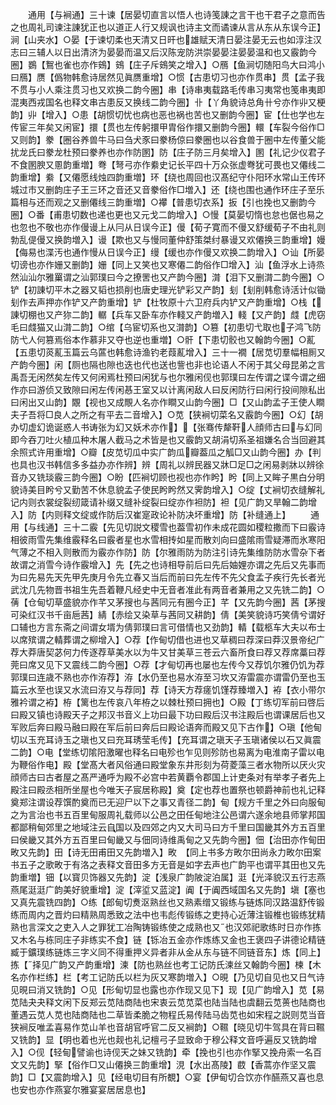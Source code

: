 <!-- { "loadSidebar": true } -->
　　通用【与裥通】三十谏【居晏切直言以悟人也诗笺諌之言干也干君子之意而告之也周礼司谏注諌犹正也以道正人行又规讽也诗主文而谲谏从言从东从东误今正】涧【山夹水】○晏【于谏切柔也天清又日旰也雄赋天清日晏注晏无云也如淳注汉志曰三辅人以日出清济为晏晏而温又后汉陈宠防洪崇晏晏注晏晏温和也又霰韵今圈】鷃【鴽也雀也亦作鴳】鴳【庄子斥鴳笑之增入】○鴈【鱼涧切随阳鸟大曰鸿小曰鴈】赝【僞物韩愈诗居然见眞赝重增】○惯【古患切习也亦作贯串】贯【孟子我不贯与小人乘注贯习也又欢换二韵今圈】串【诗串夷载路毛传串习夷常也笺串夷即混夷西戎国名也释文串古患反又换线二韵今圈】卝【丫角貌诗总角卄兮亦作丱又梗韵】丱【增入】○患【胡惯切忧也病也恶也祸也苦也又删韵今圈】宦【仕也学也左传宦三年矣又闲宦】擐【贯也左传躬擐甲胄俗作擐又删韵今圈】轘【车裂今俗作□又则韵】豢【圈谷养兽牛马曰刍犬豕曰豢杨倞曰豢圈也以谷食兽于圈中左传董父能扰龙氏曰豢龙杜预曰豢养也亦作防圂】防【庄子防三月矣增入】圂【礼记少仪君子不食圂腴又慁韵重増】弮【弩弓亦作絭史记长平四十万众张虚弮犹可畏也又僊线二韵重增】絭【又僊愿线烛四韵重増】环【绕也周回也汉髙纪守仆阳环水常山王传环城过市又删韵庄子王三环之音还又音豢俗作□増入】还【绕也围也通作环庄子至乐篇相与还而观之又删僊线三韵重増】○襻【普患切衣系】扳【引也挽也又删韵今圈】○番【甫患切数也递也更也又元戈二韵增入】○慢【莫晏切惰也怠也倨也易之也忽也不敬也亦作僈谩上从冃从日误今正】僈【荀子寛而不僈又舒缓荀子不由礼则勃乱偍僈又换韵増入】谩【欺也又与慢同董仲舒策桀纣暴谩又欢僊换三韵重增】嫚【侮易也渫汚也通作慢从日误今正】缦【缓也亦作僈又欢换二韵增入】○讪【所晏切谤也亦作姗又删韵】姗【同上又笑也又寒僊二韵俗作□增入】汕【鱼浮水上诗烝然汕汕尔雅罺谓之汕郭璞曰今之撩罟也又产韵今圈】潸【泪下又删潸二韵今圈】○铲【初諌切平木之器又韬也损削也唐史理光铲彩又产韵】刬【刬削韩愈诗活计似锄刬作去声押亦作铲又产韵重增】铲【杜牧原十六卫府兵内铲又产韵重增】○栈【諌切棚也又产狝二韵】轏【兵车又卧车亦作輚又产韵増入】輚【又产韵】虥【虎窃毛曰虥猫又山潸二韵】○绾【乌宦切系也又潸韵】○篡【初患切弋取也子鸿飞防防弋人何篡焉俗本作慕非又夺也逆也重増】○骭【下患切骹也又翰韵今圈】○薍【五患切菼薍玉篇云乌蓲也韩愈诗渔钓老葭薍增入】三十一襉【居苋切羣幅相厠又产韵今圈】闲【厕也隔也隙也迭也代也送也訾也非也论语人不闲于其父母昆弟之言禹吾无闲然矣左传又何闲焉杜预曰闲犹与也尔雅闲伣也郭璞曰左传谓之谍今谓之细作亦曰游侦又致隙曰闲左传闲惎王室又以计离闲敌人曰反闲防行曰闲行投间隙私出曰闲出又山韵】覵【视也又成覸人名亦作瞷又山韵今圈】□【又山韵孟子王使人瞷夫子吾将□良人之所之有平去二音增入】○苋【狭裥切菜名又霰韵今圈】○幻【胡办切虚幻诡诞惑人书诪张为幻又妖术亦作】【张骞传犛靬人顔师古曰与幻同即今吞刀吐火植瓜种木屠人截马之术皆是也又霰韵又胡涓切系圣祖嫌名合当回避其余照式许用重增】○瓣【皮苋切瓜中实广韵瓜瓣葢瓜之觚□又山韵今圈】办【判也具也汉书韩信多多益办亦作辨】辨【周礼以辨民器又牀□足□之闲易剥牀以辨徐音办又铣琰霰三韵今圈】○盼【匹裥切顾也视也亦作盻】盻【同上又眸子黒白分明貌诗美目盻兮又勤苦不休息貌孟子使民盻盻然又霁韵增入】○绽【丈裥切衣缝解礼记内则衣裳绽裂纫箴请补缀又缝补绽裂曰绽亦作袒防】袒【见广韵又旱翰二韵增入】防【内则释文绽或作防后汉崔寔政论补防决坏重增】防【补缝通上】
　　通用【与线通】三十二霰【先见切説文稷雪也葢雪初作未成花圆如稷粒撒而下曰霰诗相彼雨雪先集维霰释名曰霰者星也水雪相抟如星而散刘向曰盛隂雨雪疑滞而氷寒阳气薄之不相入则散而为霰亦作防】防【尔雅雨防为防注引诗先集维防防水雪杂下者故谓之消雪今诗作霰增入】先【先之也诗相导前后曰先后妯娌亦谓之先后又先事而为曰先易先天先甲先庚月令先立春又当后而前曰先左传不先父食孟子疾行先长者光武沈几先物晋书祖生先吾着鞭凡经史中无音者准此有两音者兼用之又先铣二韵】○蒨【仓甸切草盛貌亦作芊又茅搜也与茜同元有圈今正】芊【又先韵今圈】茜【茅搜可染红汉书千亩巵茜】綪【赤绘又染草与茜同又耕韵】倩【美笑貌诗巧笑倩兮谓好口辅也方言东斋之间谓女壻为倩郭璞曰言可借情也又劲韵】輤【载柩车大夫以布士以席殡谓之輤葬谓之柳增入】○荐【作甸切借也进也又草稠曰荐深曰莽汉景帝纪广荐大莽唐契苾何力传逐荐草美水以为牛又甘美草三苍云六畜所食曰荐又荐席藁曰荐莞曰席又见下又震线二韵今圈】○荐【才甸切再也屡也左传今又荐饥尔雅仍饥为荐郭璞曰连歳不熟也亦作洊荐】洊【水仍至也易水洊至习坎又洊雷震亦谓雷仍至也玉篇云水至也误又水流曰洊又与荐同】荐【诗天方荐瘥饥馑荐臻増入】袸【衣小带尔雅衿谓之袸】栫【篱也左传哀八年栫之以棘杜预曰拥也】○殿【丁练切军前曰啓后曰殿又镇也诗殿天子之邦汉书音义上功曰最下功曰殿后汉书注殿后也谓课居后也又军败后奔曰殿马融曰殿在军后前曰奔后曰殿论语奔而殿又见下古作】○瑱【他甸切以玉充耳诗玉之瑱也又曰充耳琇莹毛传】【充耳谓之瑱天子玉瑱诸侯以石又眞震二韵】○电【堂练切隂阳激曜也释名曰电殄也乍见则殄防也易离为电淮南子雷以电为鞭俗作电】殿【堂髙大者风俗通曰殿堂象东井形刻为荷菱藻三者水物所以厌火灾顔师古曰古者屋之髙严通呼为殿不必宫中若黄覇令郡国上计吏条对有举孝子者先上殿注曰殿丞相所坐屋也今唯天子宸居称殿】奠【定也荐也置祭也顿爵神前也礼记释奠郑注谓设荐馔酌奠而已无迎尸以下之事又青径二韵】甸【规方千里之外曰向服甸之为言治也书五百里甸服周礼载师以公邑之田任甸地注公邑谓六遂余地县师掌邦国都鄙稍甸郊里之地域注云自国以及四郊之内又大司马曰方千里曰国畿其外方五百里曰侯畿又其外方五百里曰甸畿又与佃同诗维禹甸之又先韵今圈】佃【治田亦作甸田畋又先韵】田【诗无田甫田又先韵増入】畋　【同上书多方畋尔田尚永力畋尔田案书五子之歌畋于有洛之表释文音田多方无音是如字去声也广韵平也谓平其田也又先韵重増】钿【以寳贝饰器又先韵】淀【浅泉广韵陂淀泊属】涏【光泽貌汉五行志燕燕尾涏涏广韵美好貌重增】淀【滓垽又蓝淀】阗【于阗西域国名又先韵】塡【塞也又真先震铣四韵】○练【郎甸切煑沤熟丝也又熟素缯又锻练与链炼同汉路温舒传锻练而周内之晋灼曰精熟周悉致之法中也韦彪传锻练之吏持心近薄注锻椎也锻练犹精熟也言深文之吏入人之罪犹工冶陶铸锻练使之成熟也又也汉郊祀歌练时日亦作拣又木名与栋同庄子非练实不食】链【铄冶五金亦作炼练又金也王褒四子讲德论精链臧于鑛璞练链炼三字义同不得重押义异者非从金从东与链不同链音东】炼【同上】拣【择见广韵又产韵重增】湅【防也熟丝也考工记防氏湅丝又翰韵今圈】楝【木名亦作栏练】栏【考工记防氏以栏为灰又寒韵増入】○晛【乃见切自见也又日气诗见晛曰消又铣韵】○见【形甸切显也露也亦作现又见下】现【见广韵增入】苋【易苋陆夬夬释文闲下反郑云苋陆商陆也宋衷云苋苋菜也陆当陆也虞翻云苋蒉也陆商也董遇云苋人苋也陆商陆也二草皆柔脆之物程氏易传陆马齿苋也如宋程之説则苋当音狭裥反唯孟喜易作苋山羊也音胡官呼官二反又裥韵】○韅【晓见切牛驾具在背曰韅又铣韵】显【明也着也光也觌也礼记檀弓子显致命于穆公释文音呼遍反又铣韵增入】○伣【轻甸譬谕也诗伣天之妹又铣韵】牵【挽也引也亦作掔又挽舟索一名百文又先韵】掔【俗作□又山僊换三韵重增】涀【水出髙陵】菣【香蒿亦作坚又震韵】□【又震韵增入】见【经电切目有所覩】○宴【伊甸切合饮亦作醼燕又喜也息也安也亦作燕宴尔雅宴宴居居息也】
